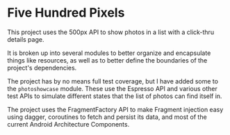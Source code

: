 # Five Hundred Pixels

This project uses the 500px API to show photos in a list with a click-thru details page.

It is broken up into several modules to better organize and encapsulate things like resources, as well as to
better define the boundaries of the project's dependencies.

The project has by no means full test coverage, but I have added some to the `photoshowcase` module. These use the
Espresso API and various other test APIs to simulate different states that the list of photos can find itself in.

The project uses the FragmentFactory API to make Fragment injection easy using dagger, coroutines to fetch and persist its data, and most of the current Android Architecture Components.
